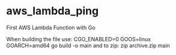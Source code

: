 # aws_lambda_ping
First AWS Lambda Function with Go

When building the file 
use: CGO_ENABLED=0 GOOS=linux GOARCH=amd64 go build -o main
and to zip: zip archive.zip main